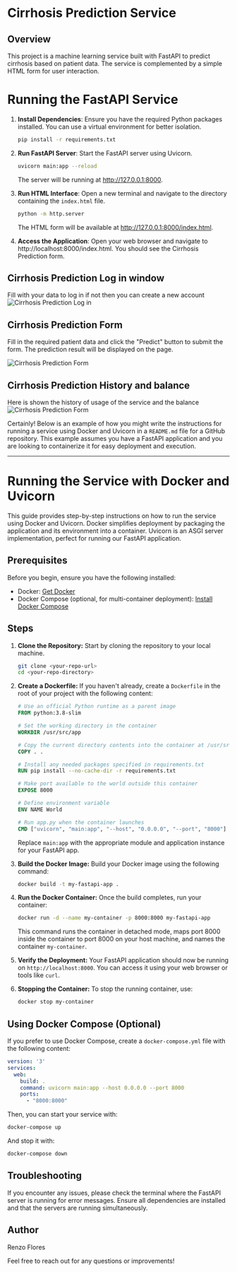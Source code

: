 # Cirrhosis Prediction Service

## Overview

This project is a machine learning service built with FastAPI to predict cirrhosis based on patient data. The service is complemented by a simple HTML form for user interaction.

# Running the FastAPI Service

1. **Install Dependencies**: Ensure you have the required Python packages installed. You can use a virtual environment for better isolation.

    ```bash
    pip install -r requirements.txt
    ```

2. **Run FastAPI Server**: Start the FastAPI server using Uvicorn.

    ```bash
    uvicorn main:app --reload
    ```

    The server will be running at http://127.0.0.1:8000.

3. **Run HTML Interface**: Open a new terminal and navigate to the directory containing the `index.html` file.

    ```bash
    python -m http.server
    ```

    The HTML form will be available at http://127.0.0.1:8000/index.html.

4. **Access the Application**: Open your web browser and navigate to http://localhost:8000/index.html. You should see the Cirrhosis Prediction form.
## Cirrhosis Prediction Log in window
 Fill with your data to log in if not then you can create a new account
![Cirrhosis Prediction Log in](https://github.com/Renzo-Fu/Practice-ML-DEV-Hw/blob/master/cases/case_5/HW3_fastapi/Pictures/login.png)

## Cirrhosis Prediction Form

Fill in the required patient data and click the "Predict" button to submit the form. The prediction result will be displayed on the page.

![Cirrhosis Prediction Form](https://github.com/Renzo-Fu/Practice-ML-DEV-Hw/blob/master/cases/case_5/HW3_fastapi/Pictures/myapp.png)

## Cirrhosis Prediction History and balance
Here is shown the history of usage of the service and the balance
![Cirrhosis Prediction Form](https://github.com/Renzo-Fu/Practice-ML-DEV-Hw/blob/master/cases/case_5/HW3_fastapi/Pictures/history_and_balance.png)

Certainly! Below is an example of how you might write the instructions for running a service using Docker and Uvicorn in a `README.md` file for a GitHub repository. This example assumes you have a FastAPI application and you are looking to containerize it for easy deployment and execution.

---

# Running the Service with Docker and Uvicorn

This guide provides step-by-step instructions on how to run the service using Docker and Uvicorn. Docker simplifies deployment by packaging the application and its environment into a container. Uvicorn is an ASGI server implementation, perfect for running our FastAPI application.

## Prerequisites

Before you begin, ensure you have the following installed:

- Docker: [Get Docker](https://docs.docker.com/get-docker/)
- Docker Compose (optional, for multi-container deployment): [Install Docker Compose](https://docs.docker.com/compose/install/)

## Steps

1. **Clone the Repository:**
   Start by cloning the repository to your local machine.

   ```bash
   git clone <your-repo-url>
   cd <your-repo-directory>
   ```

2. **Create a Dockerfile:**
   If you haven't already, create a `Dockerfile` in the root of your project with the following content:

   ```Dockerfile
   # Use an official Python runtime as a parent image
   FROM python:3.8-slim

   # Set the working directory in the container
   WORKDIR /usr/src/app

   # Copy the current directory contents into the container at /usr/src/app
   COPY . .

   # Install any needed packages specified in requirements.txt
   RUN pip install --no-cache-dir -r requirements.txt

   # Make port available to the world outside this container
   EXPOSE 8000

   # Define environment variable
   ENV NAME World

   # Run app.py when the container launches
   CMD ["uvicorn", "main:app", "--host", "0.0.0.0", "--port", "8000"]
   ```

   Replace `main:app` with the appropriate module and application instance for your FastAPI app.

3. **Build the Docker Image:**
   Build your Docker image using the following command:

   ```bash
   docker build -t my-fastapi-app .
   ```

4. **Run the Docker Container:**
   Once the build completes, run your container:

   ```bash
   docker run -d --name my-container -p 8000:8000 my-fastapi-app
   ```

   This command runs the container in detached mode, maps port 8000 inside the container to port 8000 on your host machine, and names the container `my-container`.

5. **Verify the Deployment:**
   Your FastAPI application should now be running on `http://localhost:8000`. You can access it using your web browser or tools like `curl`.

6. **Stopping the Container:**
   To stop the running container, use:

   ```bash
   docker stop my-container
   ```

## Using Docker Compose (Optional)

If you prefer to use Docker Compose, create a `docker-compose.yml` file with the following content:

```yaml
version: '3'
services:
  web:
    build: .
    command: uvicorn main:app --host 0.0.0.0 --port 8000
    ports:
      - "8000:8000"
```

Then, you can start your service with:

```bash
docker-compose up
```

And stop it with:

```bash
docker-compose down
```


## Troubleshooting

If you encounter any issues, please check the terminal where the FastAPI server is running for error messages. Ensure all dependencies are installed and that the servers are running simultaneously.

## Author

Renzo Flores

Feel free to reach out for any questions or improvements!
